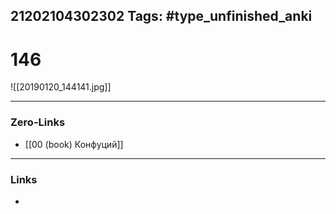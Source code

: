 21202104302302
Tags: #type_unfinished_anki 
---
# 146

![[20190120_144141.jpg]]

---
### Zero-Links
- [[00 (book) Конфуций]]
---
### Links
-